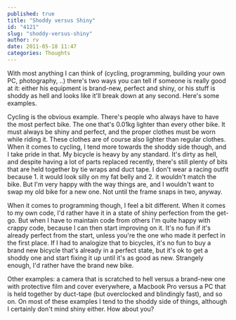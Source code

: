 ```yaml
---
published: true
title: "Shoddy versus Shiny"
id: "4121"
slug: "shoddy-versus-shiny"
author: rv
date: 2011-05-18 11:47
categories: Thoughts
---
```

With most anything I can think of (cycling, programming, building your own PC, photography, ..) there's two ways you can tell if someone is really good at it: either his equipment is brand-new, perfect and shiny, or his stuff is shoddy as hell and looks like it'll break down at any second. Here's some examples.

Cycling is the obvious example. There's people who always have to have the most perfect bike. The one that's 0.01kg lighter than every other bike. It must always be shiny and perfect, and the proper clothes must be worn while riding it. These clothes are of course also lighter than regular clothes. When it comes to cycling, I tend more towards the shoddy side though, and I take pride in that. My bicycle is heavy by any standard. It's dirty as hell, and despite having a lot of parts replaced recently, there's still plenty of bits that are held together by tie wraps and duct tape. I don't wear a racing outfit because 1. it would look silly on my fat belly and 2. it wouldn't match the bike. But I'm very happy with the way things are, and I wouldn't want to swap my old bike for a new one. Not until the frame snaps in two, anyway.

When it comes to programming though, I feel a bit different. When it comes to my own code, I'd rather have it in a state of shiny perfection from the get-go. But when I have to maintain code from others I'm quite happy with crappy code, because I can then start improving on it. It's no fun if it's already perfect from the start, unless you're the one who made it perfect in the first place. If I had to analogize that to bicycles, it's no fun to buy a brand new bicycle that's already in a perfect state, but it's ok to get a shoddy one and start fixing it up until it's as good as new. Strangely enough, I'd rather have the brand new bike.

Other examples: a camera that is scratched to hell versus a brand-new one with protective film and cover everywhere, a Macbook Pro versus a PC that is held together by duct-tape (but overclocked and blindingly fast), and so on. On most of these examples I tend to the shoddy side of things, although I certainly don't mind shiny either. How about you?